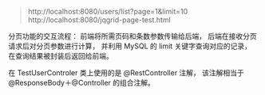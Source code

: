 > http://localhost:8080/users/list?page=1&limit=10
> http://localhost:8080/jqgrid-page-test.html

分页功能的交互流程：
前端将所需页码和条数参数传输给后端，
后端在接收分页请求后对分页参数进行计算，
并利用 MySQL 的 limit 关键字查询对应的记录，
在查询结果被封装后返回给前端。


在 TestUserControler 类上使用的是 @RestController 注解，
该注解相当于 @ResponseBody＋@Controller 的组合注解。